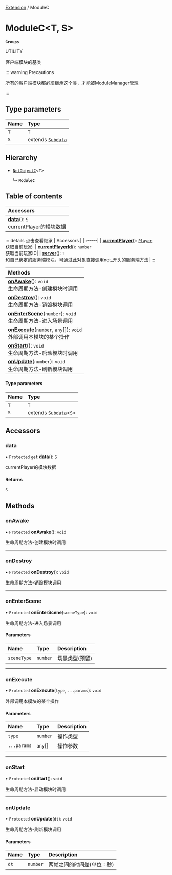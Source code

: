 [Extension](../modules/Extension.Extension.md) / ModuleC

# ModuleC<T, S\> <Badge type="tip" text="Class" /> <Score text="ModuleC<T, S\>" />

**`Groups`**

UTILITY

客户端模块的基类

::: warning Precautions

所有的客户端模块都必须继承这个类，才能被ModuleManager管理

:::

## Type parameters

| Name | Type |
| :------ | :------ |
| `T` | `T` |
| `S` | extends [`Subdata`](Extension.Subdata.md) |

## Hierarchy

- [`NetObjectC`](Extension.NetObjectC.md)<`T`\>

  ↳ **`ModuleC`**

## Table of contents

| Accessors |
| :-----|
| **[data](Extension.ModuleC.md#data)**(): `S` <br> currentPlayer的模块数据|


::: details 点击查看继承
| Accessors |
| :-----|
| **[currentPlayer](Extension.NetObjectC.md#currentplayer)**(): [`Player`](Gameplay.Player.md) <br> 获取当前玩家|
| **[currentPlayerId](Extension.NetObjectC.md#currentplayerid)**(): `number` <br> 获取当前玩家ID|
| **[server](Extension.NetObjectC.md#server)**(): `T` <br> 和自己绑定的服务端模块，可通过此对象直接调用net_开头的服务端方法|
:::


| Methods |
| :-----|
| **[onAwake](Extension.ModuleC.md#onawake)**(): `void` <br> 生命周期方法-创建模块时调用|
| **[onDestroy](Extension.ModuleC.md#ondestroy)**(): `void` <br> 生命周期方法-销毁模块调用|
| **[onEnterScene](Extension.ModuleC.md#onenterscene)**(`number`): `void` <br> 生命周期方法-进入场景调用|
| **[onExecute](Extension.ModuleC.md#onexecute)**(`number`, `any`[]): `void` <br> 外部调用本模块的某个操作|
| **[onStart](Extension.ModuleC.md#onstart)**(): `void` <br> 生命周期方法-启动模块时调用|
| **[onUpdate](Extension.ModuleC.md#onupdate)**(`number`): `void` <br> 生命周期方法-刷新模块调用|

#### Type parameters

| Name | Type |
| :------ | :------ |
| `T` | `T` |
| `S` | extends [`Subdata`](Extension.Subdata.md)<`S`\> |

## Accessors

### data <Score text="data" /> 

• `Protected` `get` **data**(): `S`

currentPlayer的模块数据

#### Returns

`S`


## Methods

### onAwake <Score text="onAwake" /> 

• `Protected` **onAwake**(): `void` <Badge type="tip" text="other" />

生命周期方法-创建模块时调用



___

### onDestroy <Score text="onDestroy" /> 

• `Protected` **onDestroy**(): `void` <Badge type="tip" text="other" />

生命周期方法-销毁模块调用



___

### onEnterScene <Score text="onEnterScene" /> 

• `Protected` **onEnterScene**(`sceneType`): `void` <Badge type="tip" text="other" />

生命周期方法-进入场景调用


#### Parameters

| Name | Type | Description |
| :------ | :------ | :------ |
| `sceneType` | `number` |  场景类型(预留) |


___

### onExecute <Score text="onExecute" /> 

• `Protected` **onExecute**(`type`, `...params`): `void` <Badge type="tip" text="other" />

外部调用本模块的某个操作


#### Parameters

| Name | Type | Description |
| :------ | :------ | :------ |
| `type` | `number` |  操作类型 |
| `...params` | `any`[] |  操作参数 |


___

### onStart <Score text="onStart" /> 

• `Protected` **onStart**(): `void` <Badge type="tip" text="other" />

生命周期方法-启动模块时调用



___

### onUpdate <Score text="onUpdate" /> 

• `Protected` **onUpdate**(`dt`): `void` <Badge type="tip" text="other" />

生命周期方法-刷新模块调用


#### Parameters

| Name | Type | Description |
| :------ | :------ | :------ |
| `dt` | `number` |  两帧之间的时间差(单位：秒) |

